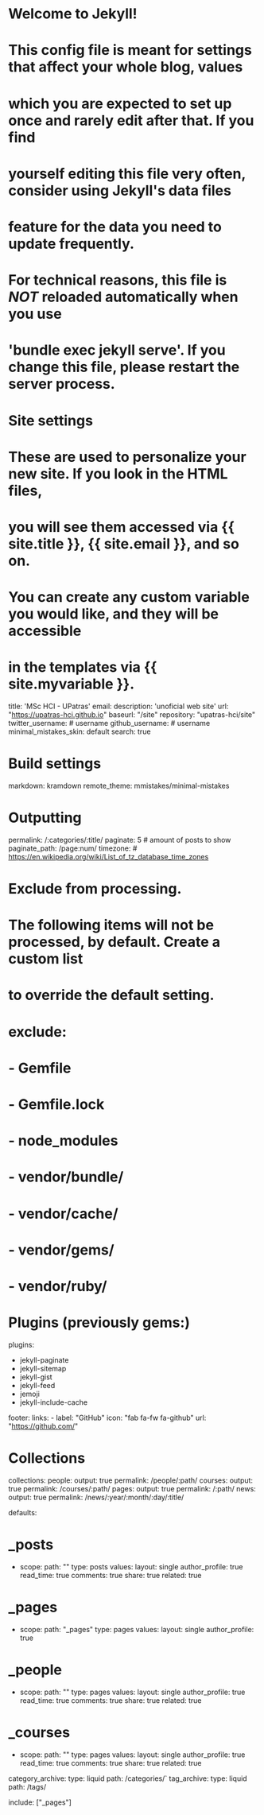 # Welcome to Jekyll!
#
# This config file is meant for settings that affect your whole blog, values
# which you are expected to set up once and rarely edit after that. If you find
# yourself editing this file very often, consider using Jekyll's data files
# feature for the data you need to update frequently.
#
# For technical reasons, this file is *NOT* reloaded automatically when you use
# 'bundle exec jekyll serve'. If you change this file, please restart the server process.

# Site settings
# These are used to personalize your new site. If you look in the HTML files,
# you will see them accessed via {{ site.title }}, {{ site.email }}, and so on.
# You can create any custom variable you would like, and they will be accessible
# in the templates via {{ site.myvariable }}.
title: 'MSc HCI - UPatras'
email:
description: 'unoficial web site' 
url: "https://upatras-hci.github.io"
baseurl: "/site"
repository: "upatras-hci/site"
twitter_username: # username
github_username: # username
minimal_mistakes_skin: default
search: true

# Build settings
markdown: kramdown
remote_theme: mmistakes/minimal-mistakes
# Outputting
permalink: /:categories/:title/
paginate: 5 # amount of posts to show
paginate_path: /page:num/
timezone: # https://en.wikipedia.org/wiki/List_of_tz_database_time_zones

# Exclude from processing.
# The following items will not be processed, by default. Create a custom list
# to override the default setting.
# exclude:
#   - Gemfile
#   - Gemfile.lock
#   - node_modules
#   - vendor/bundle/
#   - vendor/cache/
#   - vendor/gems/
#   - vendor/ruby/

# Plugins (previously gems:)
plugins:
  - jekyll-paginate
  - jekyll-sitemap
  - jekyll-gist
  - jekyll-feed
  - jemoji
  - jekyll-include-cache


footer:
  links:
    - label: "GitHub"
      icon: "fab fa-fw fa-github"
      url: "https://github.com/"

# Collections
collections:
  people:
    output: true
    permalink: /people/:path/
  courses:
    output: true
    permalink: /courses/:path/
  pages:
    output: true
    permalink: /:path/
  news:
    output: true
    permalink: /news/:year/:month/:day/:title/

defaults:
  # _posts
  - scope:
      path: ""
      type: posts
    values:
      layout: single
      author_profile: true
      read_time: true
      comments: true
      share: true
      related: true
  # _pages
  - scope:
      path: "_pages"
      type: pages
    values:
      layout: single
      author_profile: true
  # _people
  - scope:
      path: ""
      type: pages 
    values:
      layout: single
      author_profile: true
      read_time: true
      comments: true
      share: true
      related: true
  # _courses
  - scope:
      path: ""
      type: pages 
    values:
      layout: single
      author_profile: true
      read_time: true
      comments: true
      share: true
      related: true

category_archive:
  type: liquid
  path: /categories/`
tag_archive:
  type: liquid
  path: /tags/
  
 include: ["_pages"]
